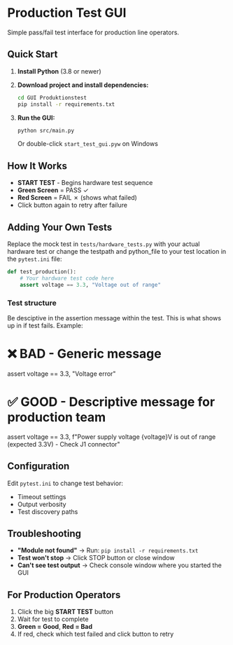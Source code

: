 # Production Test GUI

Simple pass/fail test interface for production line operators.

## Quick Start

1. **Install Python** (3.8 or newer)

2. **Download project and install dependencies:**
   ```bash
   cd GUI Produktionstest
   pip install -r requirements.txt
   ```

3. **Run the GUI:**
   ```bash
   python src/main.py
   ```
   Or double-click `start_test_gui.pyw` on Windows

## How It Works

- **START TEST** - Begins hardware test sequence
- **Green Screen** = PASS ✓
- **Red Screen** = FAIL ✗ (shows what failed)
- Click button again to retry after failure



## Adding Your Own Tests

Replace the mock test in `tests/hardware_tests.py` with your actual hardware test or change the testpath and python_file to your test location in the `pytest.ini` file:

```python
def test_production():
    # Your hardware test code here
    assert voltage == 3.3, "Voltage out of range"
```
### Test structure
Be desciptive in the assertion message within the test. This is what shows up in if test fails.
Example:
# ❌ BAD - Generic message
assert voltage == 3.3, "Voltage error"

# ✅ GOOD - Descriptive message for production team
assert voltage == 3.3, f"Power supply voltage {voltage}V is out of range (expected 3.3V) - Check J1 connector"



## Configuration

Edit `pytest.ini` to change test behavior:
- Timeout settings
- Output verbosity
- Test discovery paths

## Troubleshooting

- **"Module not found"** → Run: `pip install -r requirements.txt`
- **Test won't stop** → Click STOP button or close window
- **Can't see test output** → Check console window where you started the GUI

## For Production Operators

1. Click the big **START TEST** button
2. Wait for test to complete
3. **Green = Good**, **Red = Bad**
4. If red, check which test failed and click button to retry